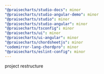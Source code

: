 ```yaml
---
"@praisecharts/studio-docs": minor
"@praisecharts/studio-angular-demo": minor
"@praisecharts/studio": minor
"@praisecharts/studio-angular": minor
"@praisecharts/tsconfig": minor
"@praisecharts/ui": minor
"@praisecharts/ui-angular": minor
"@praisecharts/chordsheetjs": minor
"codemirror-lang-chordpro": minor
"@praisecharts/eslint-config": minor
---
```


project restructure
